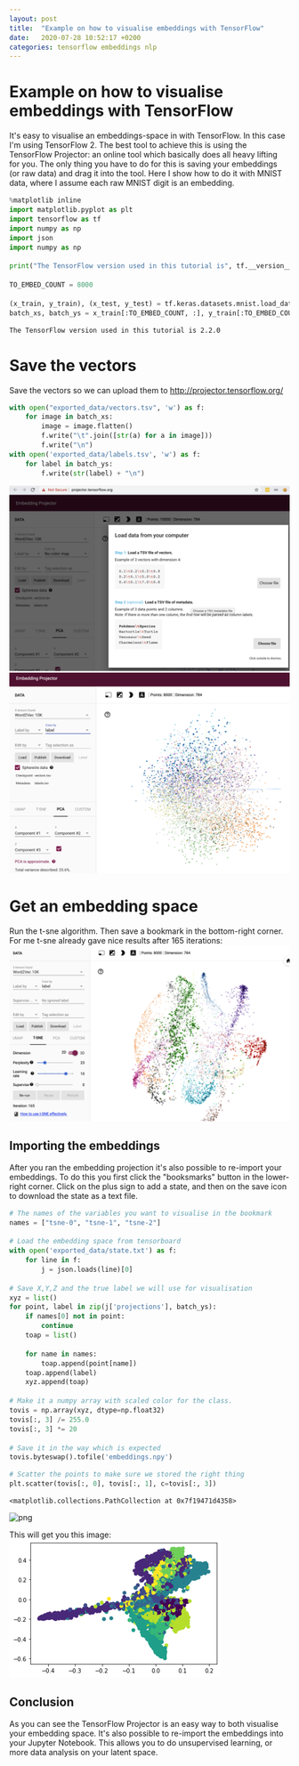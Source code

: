 ```yaml
---
layout: post
title:  "Example on how to visualise embeddings with TensorFlow"
date:   2020-07-28 10:52:17 +0200
categories: tensorflow embeddings nlp
---
```

# Example on how to visualise embeddings with TensorFlow
It's easy to visualise an embeddings-space in with TensorFlow. In this case I'm using TensorFlow 2. The best tool to achieve this is using the TensorFlow Projector: an online tool which basically does all heavy lifting for you. The only thing you have to do for this is saving your embeddings (or raw data) and drag it into the tool. Here I show how to do it with MNIST data, where I assume each raw MNIST digit is an embedding. 


```python
%matplotlib inline
import matplotlib.pyplot as plt
import tensorflow as tf
import numpy as np
import json
import numpy as np

print("The TensorFlow version used in this tutorial is", tf.__version__)

TO_EMBED_COUNT = 8000

(x_train, y_train), (x_test, y_test) = tf.keras.datasets.mnist.load_data()
batch_xs, batch_ys = x_train[:TO_EMBED_COUNT, :], y_train[:TO_EMBED_COUNT]
```

    The TensorFlow version used in this tutorial is 2.2.0


# Save the vectors

Save the vectors so we can upload them to http://projector.tensorflow.org/



```python
with open("exported_data/vectors.tsv", 'w') as f:
    for image in batch_xs:
        image = image.flatten()
        f.write("\t".join([str(a) for a in image]))
        f.write("\n")
with open('exported_data/labels.tsv', 'w') as f:
    for label in batch_ys: 
        f.write(str(label) + "\n")
```

![savebutton](https://raw.githubusercontent.com/rmeertens/tensorexamples/master/notebooks/embedded_images/uploadbutton.png)
![pca](https://raw.githubusercontent.com/rmeertens/tensorexamples/master/notebooks/embedded_images/pca.png)

# Get an embedding space 
Run the t-sne algorithm. Then save a bookmark in the bottom-right corner. For me t-sne already gave nice results after 165 iterations: 
![tsne](https://raw.githubusercontent.com/rmeertens/tensorexamples/master/notebooks/embedded_images/tsne.png)

## Importing the embeddings
After you ran the embedding projection it's also possible to re-import your embeddings. To do this you first click the "booksmarks" button in the lower-right corner. Click on the plus sign to add a state, and then on the save icon to download the state as a text file. 


```python
# The names of the variables you want to visualise in the bookmark
names = ["tsne-0", "tsne-1", "tsne-2"]

# Load the embedding space from tensorboard
with open('exported_data/state.txt') as f: 
    for line in f:
        j = json.loads(line)[0]
        
# Save X,Y,Z and the true label we will use for visualisation        
xyz = list()
for point, label in zip(j['projections'], batch_ys):
    if names[0] not in point:
        continue
    toap = list()

    for name in names: 
        toap.append(point[name])
    toap.append(label)
    xyz.append(toap)        
    
# Make it a numpy array with scaled color for the class.     
tovis = np.array(xyz, dtype=np.float32)
tovis[:, 3] /= 255.0
tovis[:, 3] *= 20

# Save it in the way which is expected
tovis.byteswap().tofile('embeddings.npy')
```


```python
# Scatter the points to make sure we stored the right thing
plt.scatter(tovis[:, 0], tovis[:, 1], c=tovis[:, 3])
```




    <matplotlib.collections.PathCollection at 0x7f19471d4358>




![png](output_8_1.png)


This will get you this image:
![embed](https://raw.githubusercontent.com/rmeertens/tensorexamples/master/notebooks/embedded_images/image_numpy_embedding.png)

## Conclusion
As you can see the TensorFlow Projector is an easy way to both visualise your embedding space. It's also possible to re-import the embeddings into your Jupyter Notebook. This allows you to do unsupervised learning, or more data analysis on your latent space. 
